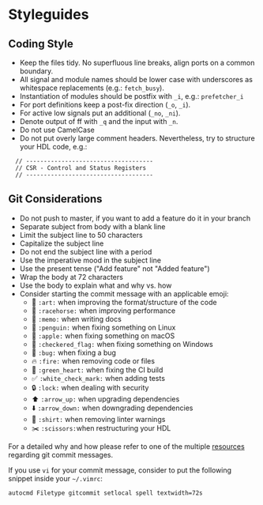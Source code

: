 # Styleguides

## Coding Style

- Keep the files tidy. No superfluous line breaks, align ports on a common boundary.
- All signal and module names should be lower case with underscores as whitespace replacements (e.g.: `fetch_busy`).
- Instantiation of modules should be postfix with `_i`, e.g.: `prefetcher_i`
- For port definitions keep a post-fix direction (`_o`, `_i`).
- For active low signals put an additional (`_no`, `_ni`).
- Denote output of ff with `_q` and the input with `_n`.
- Do not use CamelCase
- Do not put overly large comment headers. Nevertheless, try to structure your HDL code, e.g.:
```
  // ------------------------------------
  // CSR - Control and Status Registers
  // ------------------------------------
```

## Git Considerations

- Do not push to master, if you want to add a feature do it in your branch
- Separate subject from body with a blank line
- Limit the subject line to 50 characters
- Capitalize the subject line
- Do not end the subject line with a period
- Use the imperative mood in the subject line
- Use the present tense ("Add feature" not "Added feature")
- Wrap the body at 72 characters
- Use the body to explain what and why vs. how
- Consider starting the commit message with an applicable emoji:
    * :art: `:art:` when improving the format/structure of the code
    * :racehorse: `:racehorse:` when improving performance
    * :memo: `:memo:` when writing docs
    * :penguin: `:penguin:` when fixing something on Linux
    * :apple: `:apple:` when fixing something on macOS
    * :checkered_flag: `:checkered_flag:` when fixing something on Windows
    * :bug: `:bug:` when fixing a bug
    * :fire: `:fire:` when removing code or files
    * :green_heart: `:green_heart:` when fixing the CI build
    * :white_check_mark: `:white_check_mark:` when adding tests
    * :lock: `:lock:` when dealing with security
    * :arrow_up: `:arrow_up:` when upgrading dependencies
    * :arrow_down: `:arrow_down:` when downgrading dependencies
    * :shirt: `:shirt:` when removing linter warnings
    * :scissors: `:scissors:`when restructuring your HDL

For a detailed why and how please refer to one of the multiple [resources](https://chris.beams.io/posts/git-commit/) regarding git commit messages.

If you use `vi` for your commit message, consider to put the following snippet inside your `~/.vimrc`:
```
autocmd Filetype gitcommit setlocal spell textwidth=72s
```
